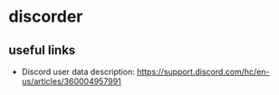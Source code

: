 # discorder

## useful links
- Discord user data description: https://support.discord.com/hc/en-us/articles/360004957991
